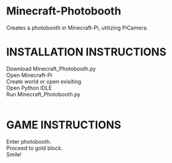 # Minecraft-Photobooth
Creates a photobooth in Minecraft-Pi, utilizing PiCamera.

# INSTALLATION INSTRUCTIONS <br />
Download Minecraft_Photobooth.py <br />
Open Minecraft-Pi <br />
Create world or open exisiting <br />
Open Python IDLE <br />
Run Minecraft_Photobooth.py <br />
<br />
# GAME INSTRUCTIONS <br />
Enter photobooth.<br />
Proceed to gold block. <br />
Smile!<br />
